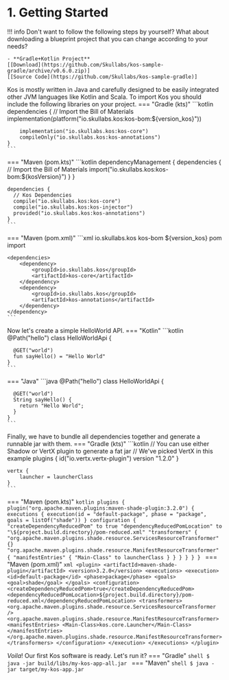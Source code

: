 # 1. Getting Started

!!! info
    Don't want to follow the following steps by yourself? What about downloading
    a blueprint project that you can change according to your needs?

    - **Gradle+Kotlin Project**
    [[Download](https://github.com/Skullabs/kos-sample-gradle/archive/v0.6.0.zip)]
    [[Source Code](https://github.com/Skullabs/kos-sample-gradle)]

Kos is mostly written in Java and carefully designed to be easily integrated
other JVM languages like Kotlin and Scala. To import Kos you should include
the following libraries on your project.
=== "Gradle (kts)"
    ```kotlin
    dependencies {
        // Import the Bill of Materials
        implementation(platform("io.skullabs.kos:kos-bom:${version_kos}"))

        implementation("io.skullabs.kos:kos-core")
        compileOnly("io.skullabs.kos:kos-annotations")
    }
    ```
=== "Maven (pom.kts)"
    ```kotlin
    dependencyManagement {
      dependencies {
        // Import the Bill of Materials
        import("io.skullabs.kos:kos-bom:${kosVersion}")
      }
    }
    
    dependencies {
      // Kos Dependencies
      compile("io.skullabs.kos:kos-core")
      compile("io.skullabs.kos:kos-injector")
      provided("io.skullabs.kos:kos-annotations")
    }
    ```
=== "Maven (pom.xml)"
    ```xml 
    <dependencyManagement>
        <dependencies>
            <!-- Import the Bill of Materials -->
            <dependency>
                <groupId>io.skullabs.kos</groupId>
                <artifactId>kos-bom</artifactId>
                <version>${version_kos}</version>
                <type>pom</type>
                <scope>import</scope>
            </dependency>
        </dependencies>
    </dependencyManagement>
    
    <dependencies>
        <dependency>
            <groupId>io.skullabs.kos</groupId>
            <artifactId>kos-core</artifactId>
        </dependency>
        <dependency>
            <groupId>io.skullabs.kos</groupId>
            <artifactId>kos-annotations</artifactId>
        </dependency>
    </dependency>
    ```

Now let's create a simple HelloWorld API.
=== "Kotlin"
    ```kotlin
    @Path("hello")
    class HelloWorldApi {
    
      @GET("world")
      fun sayHello() = "Hello World"
    }
    ```
=== "Java"
    ```java
    @Path("hello")
    class HelloWorldApi {
    
      @GET("world")
      String sayHello() {
        return "Hello World";
      }
    }
    ```

Finally, we have to bundle all dependencies together and generate a runnable jar with them.
=== "Gradle (kts)"
    ```kotlin
    // You can use either Shadow or VertX plugin to generate a fat jar
    // We've picked VertX in this example
    plugins {
        id("io.vertx.vertx-plugin") version "1.2.0"
    }
    
    vertx {
        launcher = launcherClass
    }
    ```
=== "Maven (pom.kts)"
    ```kotlin
    plugins {
      plugin("org.apache.maven.plugins:maven-shade-plugin:3.2.0") {
        executions {
          execution(id = "default-package", phase = "package", goals = listOf("shade"))
        }
        configuration {
          "createDependencyReducedPom" to true
          "dependencyReducedPomLocation" to "\${project.build.directory}/pom-reduced.xml"
          "transformers" {
            "org.apache.maven.plugins.shade.resource.ServicesResourceTransformer" {}
            "org.apache.maven.plugins.shade.resource.ManifestResourceTransformer" {
              "manifestEntries" {
                "Main-Class" to launcherClass
              }
            }
          }
        }
      }
    }
    ```
=== "Maven (pom.xml)"
    ```xml
    <plugin>
      <artifactId>maven-shade-plugin</artifactId>
      <version>3.2.0</version>
      <executions>
        <execution>
          <id>default-package</id>
          <phase>package</phase>
          <goals>
            <goal>shade</goal>
          </goals>
          <configuration>
            <createDependencyReducedPom>true</createDependencyReducedPom>
            <dependencyReducedPomLocation>${project.build.directory}/pom-reduced.xml</dependencyReducedPomLocation>
            <transformers>
              <org.apache.maven.plugins.shade.resource.ServicesResourceTransformer />
              <org.apache.maven.plugins.shade.resource.ManifestResourceTransformer>
                <manifestEntries>
                  <Main-Class>kos.core.Launcher</Main-Class>
                </manifestEntries>
              </org.apache.maven.plugins.shade.resource.ManifestResourceTransformer>
            </transformers>
          </configuration>
        </execution>
      </executions>
    </plugin>
    ```

_Voila_! Our first Kos software is ready. Let's run it?
=== "Gradle"
    ```shell
    $ java -jar build/libs/my-kos-app-all.jar
    ```
=== "Maven"
    ```shell
    $ java -jar target/my-kos-app.jar
    ```
